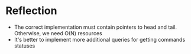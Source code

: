 # Reflection

- The correct implementation must contain pointers to head and tail. Otherwise, we need O(N) resources
- It's better to implement more additional queries for getting commands statuses